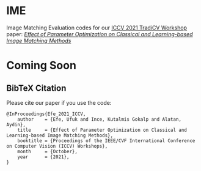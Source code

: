 # IME
Image Matching Evaluation codes for our [ICCV 2021 TradiCV Workshop](https://sites.google.com/view/tradicv) paper: [*Effect of Parameter Optimization on Classical and Learning-based Image Matching Methods*](https://arxiv.org/pdf/2108.08179.pdf) 

# Coming Soon

## BibTeX Citation
Please cite our paper if you use the code:

```
@InProceedings{Efe_2021_ICCV,
    author    = {Efe, Ufuk and Ince, Kutalmis Gokalp and Alatan, Aydin},
    title     = {Effect of Parameter Optimization on Classical and Learning-based Image Matching Methods},
    booktitle = {Proceedings of the IEEE/CVF International Conference on Computer Vision (ICCV) Workshops},
    month     = {October},
    year      = {2021},
}
```
